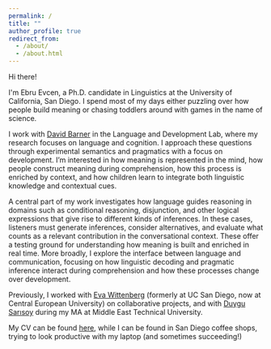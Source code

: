 ```yaml
---
permalink: /
title: ""
author_profile: true
redirect_from: 
  - /about/
  - /about.html
---
```


Hi there!

I'm Ebru Evcen, a Ph.D. candidate in Linguistics at the University of California, San Diego. I spend most of my days either puzzling over how people build meaning or chasing toddlers around with games in the name of science.

I work with [David Barner](https://ladlab.ucsd.edu) in the Language and Development Lab, where my research focuses on language and cognition. I approach these questions through experimental semantics and pragmatics with a focus on development. I’m interested in how meaning is represented in the mind, how people construct meaning during comprehension, how this process is enriched by context, and how children learn to integrate both linguistic knowledge and contextual cues.

A central part of my work investigates how language guides reasoning in domains such as conditional reasoning, disjunction, and other logical expressions that give rise to different kinds of inferences. In these cases, listeners must generate inferences, consider alternatives, and evaluate what counts as a relevant contribution in the conversational context. These offer a testing ground for understanding how meaning is built and enriched in real time. More broadly, I explore the interface between language and communication, focusing on how linguistic decoding and pragmatic inference interact during comprehension and how these processes change over development.

Previously, I worked with [Eva Wittenberg](https://lcl.ceu.edu) (formerly at UC San Diego, now at Central European University) on collaborative projects, and with [Duygu Sarısoy](https://langcog.metu.edu.tr) during my MA at Middle East Technical University.

My CV can be found <a href="https://ebruevcen.github.io/files/EbruEvcen_CV.pdf" target="_blank">here</a>, while I can be found in San Diego coffee shops, trying to look productive with my laptop (and sometimes succeeding!)

